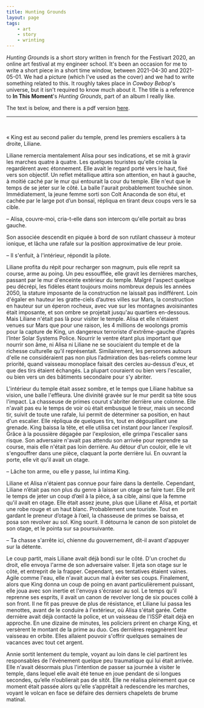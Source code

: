 ```yaml
---
title: Hunting Grounds
layout: page
tags:
    - art
    - story
    - wrinting
---
```


*Hunting Grounds* is a short story written in french for the Festivart 2020, an online art festival at my engineer school.
It's been an occasion for me to write a short piece in a short time window, between 2021-04-30 and 2021-05-01.
We had a picture (which I've used as the cover) and we had to write something related to this.
It roughly takes place in *Cowboy Bebop*'s universe, but it isn't required to know much about it.
The title is a reference to **In This Moment**'s *Hunting Grounds*, part of an album I really like.

The text is below, and there is a pdf version [here](/assets/documents/hunting-grounds.pdf).

---

<br />

« King est au second palier du temple, prend les premiers escaliers à ta droite, Liliane.

Liliane remercia mentalement Alisa pour ses indications, et se mit à gravir les marches quatre à quatre. Les quelques touristes qu'elle croisa la regardèrent avec étonnement. Elle avait le regard porté vers le haut, fixé vers son objectif. Un reflet métallique attira son attention, en haut à gauche, à moitié caché par le mur qui entourait la cour du temple. Elle n'eut que le temps de se jeter sur le côté. La balle l'aurait probablement touchée sinon. Immédiatement, la jeune femme sorti son Colt Anaconda de son étui, et cachée par le large pot d’un bonsaï, répliqua en tirant deux coups vers le sa cible.

– Alisa, couvre-moi, cria-t-elle dans son intercom qu'elle portait au bras gauche.

Son associée descendit en piquée à bord de son rutilant chasseur à moteur ionique, et lâcha une rafale sur la position approximative de leur proie.

– Il s'enfuit, à l'intérieur, répondit la pilote.

Liliane profita du répit pour recharger son magnum, puis elle reprit sa course, arme au poing. Un peu essoufflée, elle gravit les dernières marches, passant par le mur d'enceinte extérieur du temple. Malgré l'aspect quelque peu décrépi, les fidèles étant toujours moins nombreux depuis les années 2050, la stature imposante de la construction ne laissait pas indifférent. Loin d'égaler en hauteur les gratte-ciels d’autres villes sur Mars, la construction en hauteur sur un éperon rocheux, avec vue sur les montagnes avoisinantes était imposante, et son ombre se projetait jusqu'au quartiers en-dessous. Mais Liliane n'était pas là pour visiter le temple. Alisa et elle n'étaient venues sur Mars que pour une raison, les 4 millions de woolongs promis pour la capture de King, un dangereux terroriste d'extrême-gauche d’après l’Inter Solar Systems Police. Nourrir le ventre étant plus important que nourrir son âme, ni Alisa ni Liliane ne se souciaient du temple et de la richesse culturelle qu’il représentait. Similairement, les personnes autours d'elle ne considéraient pas non plus l’admiration des bas-reliefs comme leur priorité, quand vaisseau monoplace faisait des cercles au-dessus d'eux, et que des tirs étaient échangés. La plupart couraient ou bien vers l'escalier, ou bien vers un des bâtiments secondaire pour s'y abriter.

L'intérieur du temple était assez sombre, et le temps que Liliane habitue sa vision, une balle l'effleura. Une divinité gravée sur le mur perdit sa tête sous l'impact. La chasseuse de primes courut s'abriter derrière une colonne. Elle n'avait pas eu le temps de voir où était embusqué le tireur, mais un second tir, suivit de toute une rafale, lui permit de déterminer sa position, en haut d'un escalier. Elle répliqua de quelques tirs, tout en dégoupillant une grenade. King baissa la tête, et elle utilisa cet instant pour lancer l'explosif. Grâce à la poussière dégagée par l'explosion, elle grimpa l'escalier sans risque. Son adversaire n'avait pas attendu son arrivée pour reprendre sa course, mais elle n'était pas loin derrière. Au détour d’un couloir, elle le vit s'engouffrer dans une pièce, claquant la porte derrière lui. En ouvrant la porte, elle vit qu'il avait un otage.

– Lâche ton arme, ou elle y passe, lui intima King.

Liliane et Alisa n'étaient pas connue pour faire dans la dentelle. Cependant, Liliane n’était pas non plus du genre à laisser un otage se faire tuer. Elle prit le temps de jeter un coup d’œil à la pièce, à sa cible, ainsi que la femme qu'il avait en otage. Elle était assez jeune, plus que Liliane et Alisa, et portait une robe rouge et un haut blanc. Probablement une touriste. Tout en gardant le preneur d’otage à l’œil, la chasseuse de primes se baissa, et posa son revolver au sol. King sourit. Il détourna le canon de son pistolet de son otage, et le pointa sur sa poursuivante.

– Ta chasse s'arrête ici, chienne du gouvernement, dit-il avant d'appuyer sur la détente.

Le coup partit, mais Liliane avait déjà bondi sur le côté. D'un crochet du droit, elle envoya l'arme de son adversaire valser. Il jeta son otage sur le côté, et entreprit de la frapper. Cependant, ses tentatives étaient vaines. Agile comme l'eau, elle n'avait aucun mal à éviter ses coups. Finalement, alors que King donna un coup de poing en avant particulièrement puissant, elle joua avec son inertie et l'envoya s'écraser au sol. Le temps qu'il reprenne ses esprits, il avait un canon de revolver long de six pouces collé à son front. Il ne fit pas preuve de plus de résistance, et Liliane lui passa les menottes, avant de le conduire à l'extérieur, où Alisa s'était garée. Cette dernière avait déjà contacté la police, et un vaisseau de l'ISSP était déjà en approche. En une dizaine de minutes, les policiers prirent en charge King, et versèrent le montant de la prime au duo. Ces dernières regagnèrent leur vaisseau en orbite. Elles allaient pouvoir s'offrir quelques semaines de vacances avec tout cet argent.

Annie sortit lentement du temple, voyant au loin dans le ciel partirent les responsables de l'événement quelque peu traumatique qui lui était arrivée. Elle n'avait désormais plus l'intention de passer sa journée à visiter le temple, dans lequel elle avait été tenue en joue pendant de si longues secondes, qu’elle n’oublierait pas de sitôt. Elle ne réalisa pleinement que ce moment était passée alors qu'elle s’apprêtait à redescendre les marches, voyant le volcan en face se défaire des derniers chapelets de brume matinal. 